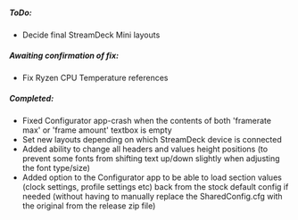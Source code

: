 

##### ToDo:

* Decide final StreamDeck Mini layouts 


##### Awaiting confirmation of fix:

* Fix Ryzen CPU Temperature references


##### Completed:

* Fixed Configurator app-crash when the contents of both 'framerate max' or 'frame amount' textbox is empty
* Set new layouts depending on which StreamDeck device is connected
* Added ability to change all headers and values height positions (to prevent some fonts from shifting text up/down slightly when adjusting the font type/size)
* Added option to the Configurator app to be able to load section values (clock settings, profile settings etc) back from the stock default config if needed (without having to manually replace the SharedConfig.cfg with the original from the release zip file)